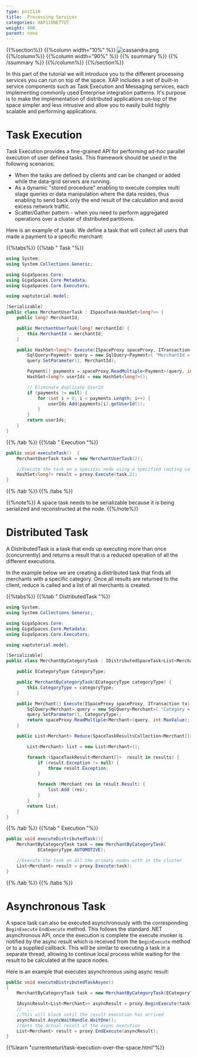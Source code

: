 ```yaml
---
type: post110
title:  Processing Services
categories: XAP110NETTUT
weight: 400
parent: none
---
```



{{%section%}}
 {{%column width="10%" %}}
 ![cassandra.png](/attachment_files/qsg/processing.png)
 {{%/column%}}
 {{%column width="90%" %}}
 {{% ssummary   %}} {{% /ssummary %}}
 {{%/column%}}
 {{%/section%}}


In this part of the tutorial we will introduce you to the different processing services you can run on top of the space.
 XAP includes a set of built-in service components such as Task Execution and Messaging services, each implementing commonly used Enterprise integration patterns.
 It's purpose is to make the implementation of distributed applications on-top of the space simpler and less intrusive and allow you to easily build highly scalable and performing applications.

# Task Execution
Task Execution provides a fine-grained API for performing ad-hoc parallel execution of user defined tasks. This framework should be used in the following scenarios:

* When the tasks are defined by clients and can be changed or added while the data-grid servers are running.
* As a dynamic "stored procedure" enabling to execute complex multi stage queries or data manipulation where the data resides, thus enabling to send back only the end result of the calculation and avoid excess network traffic.
* Scatter/Gather pattern - when you need to perform aggregated operations over a cluster of distributed partitions.



Here is an example of a task. We define a task that will collect all users that made a payment to a specific merchant:

{{%tabs%}}
{{%tab "  Task "%}}

```csharp
using System;
using System.Collections.Generic;

using GigaSpaces.Core;
using GigaSpaces.Core.Metadata;
using GigaSpaces.Core.Executors;

using xaptutorial.model;

[Serializable]
public class MerchantUserTask : ISpaceTask<HashSet<long?>> {
	public long? MerchantId;

	public MerchantUserTask(long? merchantId) {
		this.MerchantId = merchantId;
	}

	public HashSet<long?> Execute(ISpaceProxy spaceProxy, ITransaction tx)  {
		SqlQuery<Payment> query = new SqlQuery<Payment>( "MerchantId = ? ");
		query.SetParameter(1, MerchantId);

		Payment[] payments = spaceProxy.ReadMultiple<Payment>(query, int.MaxValue);
		HashSet<long?> userIds = new HashSet<long?>();

		// Eliminate duplicate UserId
		if (payments != null) {
			for (int i = 0; i < payments.Length; i++) {
				userIds.Add(payments[i].getUserId());
			}
		}
		return userIds;
	}
}
```
{{% /tab %}}
{{%tab "  Execution "%}}

```csharp
public void executeTask()  {
	MerchantUserTask task = new MerchantUserTask(2);

    //Execute the task on a specific node using a specified routing value (2)
	HashSet<long?> result = proxy.Execute(task,2);
}
```
{{% /tab %}}
{{% /tabs %}}

{{%note%}}
 A space task needs to be serializable because it is being serialized and reconstructed at the node.
{{%/note%}}




# Distributed Task
A DistributedTask is a task that ends up executing more than once (concurrently) and returns a result that is a reduced operation of all the different executions.

In the example below we are creating a distributed task that finds all merchants with a specific category. Once all results are returned to the client, reduce is called and a list of all merchants is created.

{{%tabs%}}
{{%tab "  DistributedTask "%}}

```csharp
using System;
using System.Collections.Generic;

using GigaSpaces.Core;
using GigaSpaces.Core.Metadata;
using GigaSpaces.Core.Executors;

using xaptutorial.model;

[Serializable]
public class MerchantByCategoryTask : IDistributedSpaceTask<List<Merchant>, Merchant[]> {

	public ECategoryType CategoryType;

	public MerchantByCategoryTask(ECategoryType categoryType) {
		this.CategoryType = categoryType;
	}

	public Merchant[] Execute(ISpaceProxy spaceProxy, ITransaction tx)   {
		SqlQuery<Merchant> query = new SqlQuery<Merchant>( "Category = ?");
		query.SetParameter(1, CategoryType);
		return spaceProxy.ReadMultiple<Merchant>(query, int.MaxValue);
	}

	public List<Merchant> Reduce(SpaceTaskResultsCollection<Merchant[]> results){

		List<Merchant> list = new List<Merchant>();

		foreach (SpaceTaskResult<Merchant[]>  result in results) {
			if (result.Exception != null) {
				throw result.Exception;
			}

			foreach (Merchant res in result.Result) {
				list.Add (res);
			}
	    }
		return list;
	}
}
```
{{% /tab %}}
{{%tab "  Execution "%}}

```csharp
public void executeDistributedTask(){
	MerchantByCategoryTask task = new MerchantByCategoryTask(
			ECategoryType.AUTOMOTIVE);

	//Execute the task on all the primary nodes with in the cluster
	List<Merchant> result = proxy.Execute(task);
}
```
{{% /tab %}}
{{% /tabs %}}



# Asynchronous Task

A space task can also be executed asynchronously with the corresponding `BeginExecute` `EndExecute` method. This follows the standard .NET asynchronous API, once the execution is complete the execute invoker is notified by the async result which is received from the `BeginExecute` method or to a supplied callback. This will be similar to executing a task in a separate thread, allowing to continue local process while waiting for the result to be calculated at the space nodes.

Here is an example that executes asynchronous using async result:


```csharp
public void executeDistributedTaskAsync()
{
	MerchantByCategoryTask task = new MerchantByCategoryTask(ECategoryType.AUTOMOTIVE);

	IAsyncResult<List<Merchant>> asyncResult = proxy.BeginExecute(task, null /*callback*/, null /*state object*/);
	//	...
	//This will block until the result execution has arrived
	asyncResult.AsyncWaitHandle.WaitOne();
	//Gets the actual result of the async execution
	List<Merchant> result = proxy.EndExecute(asyncResult);
}
```

{{%learn "currentneturl/task-execution-over-the-space.html"%}}




 
